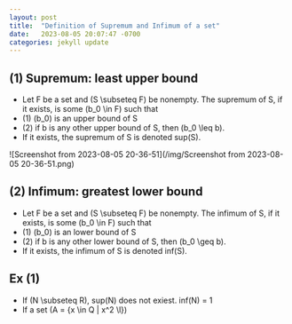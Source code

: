 ```yaml
---
layout: post
title:  "Definition of Supremum and Infimum of a set"
date:   2023-08-05 20:07:47 -0700
categories: jekyll update
---
```


## (1) Supremum: least upper bound
   
- Let F be a set and \(S \subseteq F\) be nonempty. The supremum of S, if it exists, is some \(b_0 \in F\) such that 
- (1) \(b_0\) is an upper bound of S
- (2) if b is any other upper bound of S, then \(b_0 \leq b\).
- If it exists, the supremum of S is denoted sup(S).

![Screenshot from 2023-08-05 20-36-51](/img/Screenshot from 2023-08-05 20-36-51.png)


## (2) Infimum: greatest lower bound
   
- Let F be a set and \(S \subseteq F\) be nonempty. The infimum of S, if it exists, is some \(b_0 \in F\) such that 
- (1) \(b_0\) is an lower bound of S
- (2) if b is any other lower bound of S, then \(b_0 \geq b\).
- If it exists, the infimum of S is denoted inf(S).

## Ex (1)
- If \(N \subseteq R\), sup(N) does not exiest. inf(N) = 1
- If a set \(A = {x \in Q | x^2 \l}\)
